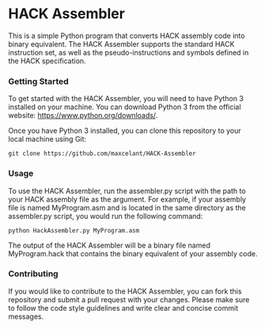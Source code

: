 # HACK Assembler

This is a simple Python program that converts HACK assembly code into binary equivalent. The HACK Assembler supports the standard HACK instruction set, as well as the pseudo-instructions and symbols defined in the HACK specification.

### Getting Started

To get started with the HACK Assembler, you will need to have Python 3 installed on your machine. You can download Python 3 from the official website: https://www.python.org/downloads/.

Once you have Python 3 installed, you can clone this repository to your local machine using Git:

```
git clone https://github.com/maxcelant/HACK-Assembler
```

### Usage

To use the HACK Assembler, run the assembler.py script with the path to your HACK assembly file as the argument. For example, if your assembly file is named MyProgram.asm and is located in the same directory as the assembler.py script, you would run the following command:

```
python HackAssembler.py MyProgram.asm
```

The output of the HACK Assembler will be a binary file named MyProgram.hack that contains the binary equivalent of your assembly code.

### Contributing

If you would like to contribute to the HACK Assembler, you can fork this repository and submit a pull request with your changes. Please make sure to follow the code style guidelines and write clear and concise commit messages.
